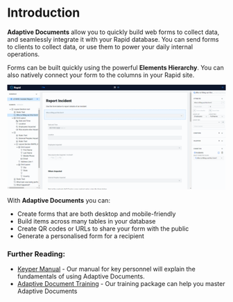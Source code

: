 # Introduction

**Adaptive Documents** allow you to quickly build web forms to collect data, and seamlessly integrate it with your Rapid database. You can send forms to clients to collect data, or use them to power your daily internal operations.

Forms can be built quickly using the powerful **Elements Hierarchy**. You can also natively connect your form to the columns in your Rapid site.

![A screenshot demonstrating Adaptive Documents application. The application has a side-panel where components for a web form are listed in a hierarchy tree. In the middle section, the elements are arranged for a "Report Incident" form. In the rightmost section, there is an inspection panel where the attributes of each web form field can be set.](<Adaptive Example.png>)

With **Adaptive Documents** you can: 

- Create forms that are both desktop and mobile-friendly
- Build items across many tables in your database
- Create QR codes or URLs to share your form with the public
- Generate a personalised form for a recipient

### Further Reading:

- [Keyper Manual](</docs/Rapid/4-Keyper Manual/4-Adaptive Designer/1-Adaptive Overview/1-Introduction/1-Introduction.md>) - Our manual for key personnel will explain the fundamentals of using Adaptive Documents.
- <a href ="https://docs.rapidplatform.com/training/System%20Build%20Foundational/Adaptive%20Document/Introduction%20to%20Adaptive%20Documents">Adaptive Document Training</a> - Our training package can help you master Adaptive Documents